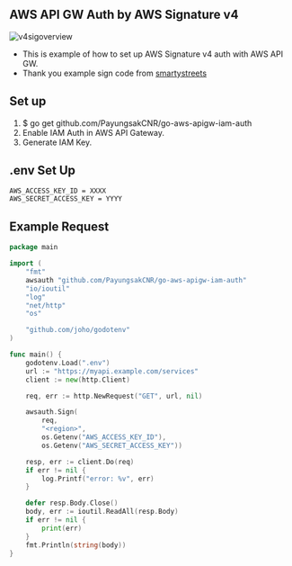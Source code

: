 ## AWS API GW Auth by AWS Signature v4

![v4sigoverview](https://docs.aws.amazon.com/general/latest/gr/images/v4sigoverview.png)

- This is example of how to set up AWS Signature v4 auth with AWS API GW. 
- Thank you example sign code from [smartystreets](https://github.com/smartystreets-archives/go-aws-auth)

## Set up
1. $ go get github.com/PayungsakCNR/go-aws-apigw-iam-auth
2. Enable IAM Auth in AWS API Gateway.
3. Generate IAM Key.

## .env Set Up
```
AWS_ACCESS_KEY_ID = XXXX
AWS_SECRET_ACCESS_KEY = YYYY
```

## Example Request
```go
package main

import (
	"fmt"
	awsauth "github.com/PayungsakCNR/go-aws-apigw-iam-auth"
	"io/ioutil"
	"log"
	"net/http"
	"os"

	"github.com/joho/godotenv"
)

func main() {
	godotenv.Load(".env")
	url := "https://myapi.example.com/services"
	client := new(http.Client)

	req, err := http.NewRequest("GET", url, nil)

	awsauth.Sign(
		req,
		"<region>",
		os.Getenv("AWS_ACCESS_KEY_ID"),
		os.Getenv("AWS_SECRET_ACCESS_KEY"))

	resp, err := client.Do(req)
	if err != nil {
		log.Printf("error: %v", err)
	}

	defer resp.Body.Close()
	body, err := ioutil.ReadAll(resp.Body)
	if err != nil {
		print(err)
	}
	fmt.Println(string(body))
}
```



